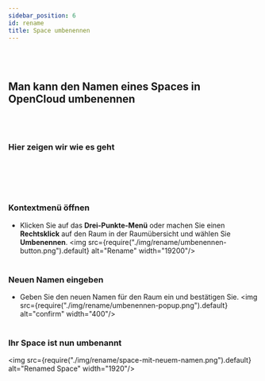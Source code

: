 ```yaml
---
sidebar_position: 6
id: rename
title: Space umbenennen
---
```


<br/><br/>

## Man kann den Namen eines Spaces in OpenCloud umbenennen

<br/><br/>

### Hier zeigen wir wie es geht

## <br/><br/>

### **Kontextmenü öffnen**

- Klicken Sie auf das **Drei-Punkte-Menü** oder machen Sie einen **Rechtsklick** auf den Raum in der Raumübersicht und
  wählen Sie **Umbenennen**. <img src={require("./img/rename/umbenennen-button.png").default} alt="Rename"
  width="19200"/> <br/><br/>

### **Neuen Namen eingeben**

- Geben Sie den neuen Namen für den Raum ein und bestätigen Sie. <img
  src={require("./img/rename/umbenennen-popup.png").default} alt="confirm" width="400"/> <br/><br/>

### Ihr Space ist nun umbenannt

<img src={require("./img/rename/space-mit-neuem-namen.png").default} alt="Renamed Space" width="1920"/>
